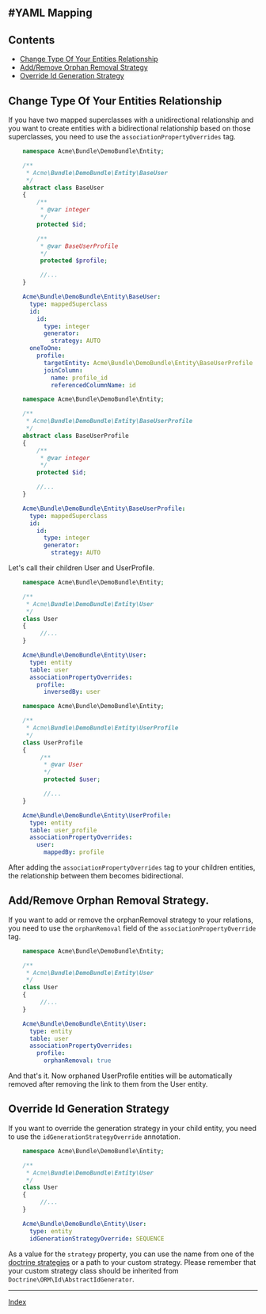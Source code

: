 #YAML Mapping
---

## Contents

* [Change Type Of Your Entities Relationship](#change-type-of-your-entities-relationship)
* [Add/Remove Orphan Removal Strategy](#addremove-orphan-removal-strategy)
* [Override Id Generation Strategy](#override-id-generation-strategy)

## <a id="relationship-type"></a>Change Type Of Your Entities Relationship

If you have two mapped superclasses with a unidirectional relationship and you want to create entities with a bidirectional relationship based on those superclasses, you need to use the `associationPropertyOverrides` tag.


```php
    namespace Acme\Bundle\DemoBundle\Entity;

    /**
     * Acme\Bundle\DemoBundle\Entity\BaseUser
     */
    abstract class BaseUser
    {
        /**
         * @var integer
         */
        protected $id;

        /**
         * @var BaseUserProfile
         */
         protected $profile;

         //...
    }
```

```yaml
    Acme\Bundle\DemoBundle\Entity\BaseUser:
      type: mappedSuperclass
      id:
        id:
          type: integer
          generator:
            strategy: AUTO
      oneToOne:
        profile:
          targetEntity: Acme\Bundle\DemoBundle\Entity\BaseUserProfile
          joinColumn:
            name: profile_id
            referencedColumnName: id

```

```php
    namespace Acme\Bundle\DemoBundle\Entity;

    /**
     * Acme\Bundle\DemoBundle\Entity\BaseUserProfile
     */
    abstract class BaseUserProfile
    {
        /**
         * @var integer
         */
        protected $id;

        //...
    }
```

```yaml
    Acme\Bundle\DemoBundle\Entity\BaseUserProfile:
      type: mappedSuperclass
      id:
        id:
          type: integer
          generator:
            strategy: AUTO
```

Let's call their children User and UserProfile.

```php
    namespace Acme\Bundle\DemoBundle\Entity;

    /**
     * Acme\Bundle\DemoBundle\Entity\User
     */
    class User
    {
         //...
    }
```

```yaml
    Acme\Bundle\DemoBundle\Entity\User:
      type: entity
      table: user
      associationPropertyOverrides:
        profile:
          inversedBy: user
```

```php
    namespace Acme\Bundle\DemoBundle\Entity;

    /**
     * Acme\Bundle\DemoBundle\Entity\UserProfile
     */
    class UserProfile
    {
         /**
          * @var User
          */
          protected $user;

          //...
    }
```

```yaml
    Acme\Bundle\DemoBundle\Entity\UserProfile:
      type: entity
      table: user_profile
      associationPropertyOverrides:
        user:
          mappedBy: profile
```

After adding the `associationPropertyOverrides` tag to your children entities, the relationship between them becomes bidirectional.

## <a id="orphan-removal-override"></a>Add/Remove Orphan Removal Strategy.

If you want to add or remove the orphanRemoval strategy to your relations, you need to use the `orphanRemoval` field of the `associationPropertyOverride` tag.

```php
    namespace Acme\Bundle\DemoBundle\Entity;

    /**
     * Acme\Bundle\DemoBundle\Entity\User
     */
    class User
    {
         //...
    }
```

```yaml
    Acme\Bundle\DemoBundle\Entity\User:
      type: entity
      table: user
      associationPropertyOverrides:
        profile:
          orphanRemoval: true
```

And that's it. Now orphaned UserProfile entities will be automatically removed after removing the link to them from the User entity.

## <a id="id-generation-override"></a>Override Id Generation Strategy

If you want to override the generation strategy in your child entity, you need to use the `idGenerationStrategyOverride` annotation.

```php
    namespace Acme\Bundle\DemoBundle\Entity;

    /**
     * Acme\Bundle\DemoBundle\Entity\User
     */
    class User
    {
         //...
    }
```

```yaml
    Acme\Bundle\DemoBundle\Entity\User:
      type: entity
      idGenerationStrategyOverride: SEQUENCE
```

As a value for the `strategy` property, you can use the name from one of the [doctrine strategies](http://doctrine-orm.readthedocs.org/en/latest/reference/basic-mapping.html#identifier-generation-strategies) or a path to your custom strategy.
Please remember that your custom strategy class should be inherited from `Doctrine\ORM\Id\AbstractIdGenerator`.

---
[Index](../../README.md)
